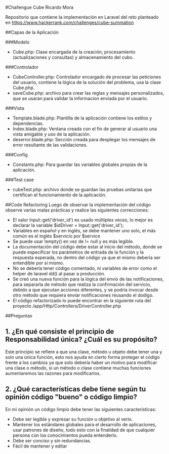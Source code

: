 #Challengue Cube Ricardo Mora

Repositorio que contiene la implementación en Laravel del reto planteado en https://www.hackerrank.com/challenges/cube-summation 

##Capas de la Aplicación

###Modelo

 - Cube.php: Clase encargada de la creación, procesamiento (actualizaciones y consultas) y almacenamiento del cubo.

###Controlador

- CubeController.php: Controlador encargado de procesar las peticiones del usuario, contiene la lógica de la solución del problema, usa la clase Cube.php.
- saveCube.php: archivo para crear las reglas y mensajes personalizados, que se usaran para validar la informacion enviada por el usuario.

###Vista

- Template.blade.php: Plantilla de la aplicación contiene los estilos y dependencias.
- Index.blade.php: Ventana creada con el fin de generar al usuario una vista amigable y uso de la aplicación.
- deserror.blade.php: Sección creada para desplegar los mensajes de error resultante de las validaciones.

###Config

- Constants.php: Para guardar las variables globales propias de la aplicación.

###Test case

- cubeTest.php: archivo donde se guardan las pruebas unitarias que certifican el funcionamiento de la aplicación.

##Code Refactoring
Luego de observar la implementación del código observe varias malas prácticas y realice las siguientes correcciones:
- El valor Input::get('driver_id') es usado múltiples veces, lo mejor es declarar la variable  $idDriver = Input::get('driver_id');
- Variables en español y en inglés, se debe mantener uno solo, el más común es el inglés $servicio por $service
- Se puede usar !empty() en vez de != null y es más legible.
- La documentación del código debe estar al inicio del método, donde se puede especificar los parámetros de entrada de la función y la respuesta esperada, no dentro del código ya que el mismo debería ser entendible por sí mismo.
- No se debería tener código comentado, ni variables de error como el helper de laravel dd() al pasar a producción.
- Se creó una nueva función para la lógica del envío de las notificaciones, para separarla de método que realiza la confirmación del servicio, debido a que ejecutan acciones diferentes, y se podría invocar desde otro método que requiera enviar notificaciones reusando el dodigo.
- El código refactorizado lo puede encontrar en la siguiente ruta del proyecto 
/app/Http/Controllers/DriverController.php

##Preguntas

## 1. ¿En qué consiste el principio de Responsabilidad única? ¿Cuál es su propósito?
	
Este principio se refiere a que una clase, método u objeto debe tener una y solo una única función, esto nos ayuda en cierto forma proteger el código frente a los cambios ya que solo debería haber un motivo  para modificar una clase o método, si  un método o clase contiene muchas funciones aumentaremos las razones para modificarlos.

## 2. ¿Qué características debe tiene según tu opinión código "bueno"  o código limpio?
En mi opinión un código limpio debe tener las siguientes características:
- Debe ser legible y expresar su función u objetivo al verlo.
- Mantener los estándares globales para el desarrollo de aplicaciones, usar patrones de diseño, todo esto con la finalidad de que cualquier persona con los conocimientos pueda entenderlo.
- Debe ser conciso y sin redundancias.
- Fácil de mantener y editar
